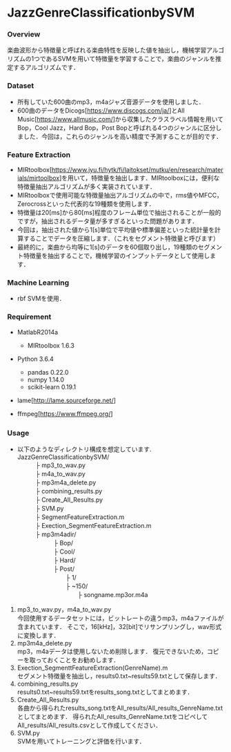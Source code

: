 # JazzGenreClassificationbySVM
### Overview  
楽曲波形から特徴量と呼ばれる楽曲特性を反映した値を抽出し，機械学習アルゴリズムの1つであるSVMを用いて特徴量を学習することで，楽曲のジャンルを推定するアルゴリズムです．

### Dataset  
* 所有していた600曲のmp3，m4aジャズ音源データを使用しました．  
* 600曲のデータをDicogs[<https://www.discogs.com/ja/>]とAll Music[<https://www.allmusic.com/>]から収集したクラスラベル情報を用いてBop，Cool Jazz，Hard Bop，Post Bopと呼ばれる4つのジャンルに区分しました．今回は，これらのジャンルを高い精度で予測することが目的です．

### Feature Extraction
* MIRtoolbox[<https://www.jyu.fi/hytk/fi/laitokset/mutku/en/research/materials/mirtoolbox>]を用いて，特徴量を抽出します．MIRtoolboxには，便利な特徴量抽出アルゴリズムが多く実装されています．　　
* MIRtoolboxで使用可能な特徴量抽出アルゴリズムの中で，rms値やMFCC，Zerocrossといった代表的な19種類を使用します．
* 特徴量は20[ms]から80[ms]程度のフレーム単位で抽出されることが一般的ですが，抽出されるデータ量が多すぎるといった問題があります．
* 今回は，抽出された値から1[s]単位で平均値や標準偏差といった統計量を計算することでデータを圧縮します．（これをセグメント特徴量と呼びます）
* 最終的に，楽曲から均等に1[s]のデータを60個取り出し，19種類のセグメント特徴量を抽出することで，機械学習のインプットデータとして使用します．

### Machine Learning
* rbf SVMを使用．

### Requirement
* MatlabR2014a  
    - MIRtoolbox 1.6.3
    
* Python 3.6.4  
    - pandas 0.22.0  
    - numpy 1.14.0  
    - scikit-learn 0.19.1  

* lame[<http://lame.sourceforge.net/>]
* ffmpeg[<https://www.ffmpeg.org/>]

### Usage　　
* 以下のようなディレクトリ構成を想定しています.
JazzGenreClassificationbySVM/  
　　　├ mp3_to_wav.py  
　　　├ m4a_to_wav.py  
　　　├ mp3m4a_delete.py  
　　　├ combining_results.py  
　　　├ Create_All_Results.py  
　　　├ SVM.py  
　　　├ SegmentFeatureExtraction.m  
　　　├ Exection_SegmentFeatureExtraction.m  
　　　├ mp3m4adir/  
　　　　　　├ Bop/  
　　　　　　├ Cool/  
　　　　　　├ Hard/  
　　　　　　├ Post/  
　　　　　　　　├ 1/  
　　　　　　　　├ ~150/  
　　　　　　　　　　├ songname.mp3or.m4a  
1. mp3_to_wav.py，m4a_to_wav.py    
今回使用するデータセットには，ビットレートの違うmp3，m4aファイルが含まれています．
そこで，16[kHz]，32[bit]でリサンプリングし，wav形式に変換します．
2. mp3m4a_delete.py  
mp3，m4aデータは使用しないため削除します．
復元できないため，コピーを取っておくことをお勧めします．
3. Exection_SegmenttFeatureExtraction(GenreName).m  
セグメント特徴量を抽出し，results0.txt~results59.txtとして保存します．
4. combining_results.py  
results0.txt~results59.txtをresults_song.txtとしてまとめます．
5. Create_All_Results.py  
各曲から得られたresults_song.txtをAll_results/All_results_GenreName.txtとしてまとめます．
得られたAll_results_GenreName.txtをコピペしてAll_results/All_results.csvとして作成してください．
6. SVM.py  
SVMを用いてトレーニングと評価を行います．
